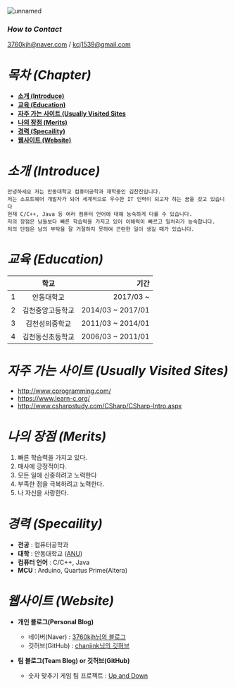 ![unnamed](https://user-images.githubusercontent.com/86451206/123882855-a14bb000-d982-11eb-95a3-2a99aeb77717.jpg)
### _How to Contact_

3760kjh@naver.com / kcj1539@gmail.com 


# _목차 (Chapter)_

+ __[소개 (Introduce)](https://github.com/chanjink/Engineering-comm/blob/main/README.md#%EC%86%8C%EA%B0%9C-introduce)__
+ __[교육 (Education)](https://github.com/chanjink/Engineering-comm/blob/main/README.md#%EA%B5%90%EC%9C%A1-education)__
+ __[자주 가는 사이트 (Usually Visited Sites](https://github.com/chanjink/Engineering-comm/blob/main/README.md#%EC%9E%90%EC%A3%BC-%EA%B0%80%EB%8A%94-%EC%82%AC%EC%9D%B4%ED%8A%B8-usually-visited-sites)__
+ __[나의 장점 (Merits)](https://github.com/chanjink/Engineering-comm/blob/main/README.md#%EB%82%98%EC%9D%98-%EC%9E%A5%EC%A0%90-merits)__
+ __[경력 (Specaility)](https://github.com/chanjink/Engineering-comm/blob/main/README.md#%EA%B2%BD%EB%A0%A5-specaility)__
+ __[웹사이트 (Website)](https://github.com/chanjink/Engineering-comm/blob/main/README.md#%EC%9B%B9%EC%82%AC%EC%9D%B4%ED%8A%B8-website)__

# _소개 (Introduce)_

```
안녕하세요 저는 안동대학교 컴퓨터공학과 재학중인 김찬진입니다.
저는 소프트웨어 개발자가 되어 세계적으로 우수한 IT 인력이 되고자 하는 꿈을 갖고 있습니다
현재 C/C++, Java 등 여러 컴퓨터 언어에 대해 능숙하게 다룰 수 있습니다.
저의 장점은 남들보다 빠른 학습력을 가지고 있어 이해력이 빠르고 일처리가 능숙합니다.
저의 단점은 남의 부탁을 잘 거절하지 못하여 곤란한 일이 생길 때가 있습니다.
```

# _교육 (Education)_

| | 학교 | 기간 | 
| :-: | :-: | -: | 
| 1 | 안동대학교 | 2017/03 ~ | 
| 2 | 김천중앙고등학교 | 2014/03 ~ 2017/01 |
| 3 | 김천성의중학교 | 2011/03 ~ 2014/01 | 
| 4 | 김천동신초등학교 | 2006/03 ~ 2011/01 | 

# _자주 가는 사이트 (Usually Visited Sites)_

+ http://www.cprogramming.com/
+ https://www.learn-c.org/
+ http://www.csharpstudy.com/CSharp/CSharp-Intro.aspx

# _나의 장점 (Merits)_

1. 빠른 학습력을 가지고 있다.
2. 매사에 긍정적이다.
3. 모든 일에 신중하려고 노력한다
4. 부족한 점을 극복하려고 노력한다.
5. 나 자신을 사랑한다.

# _경력 (Specaility)_

+ __전공__ : 컴퓨터공학과
+ __대학__ : 안동대학교 ([ANU](https://www.andong.ac.kr/main/))
+ __컴퓨터 언어__ : C/C++, Java
+ __MCU__ : Arduino, Quartus Prime(Altera)

# _웹사이트 (Website)_

* __개인 블로그(Personal Blog)__

     - 네이버(Naver) : [3760kjh님의 블로그](https://blog.naver.com/3760kjh)
     - 깃허브(GitHub) : [chanjink님의 깃허브](https://github.com/chanjink)

* __팀 블로그(Team Blog) or 깃허브(GitHub)__
     - 숫자 맞추기 게임 팀 프로젝트 : [Up and Down](https://blog.naver.com/lsk9481/222364666614)
